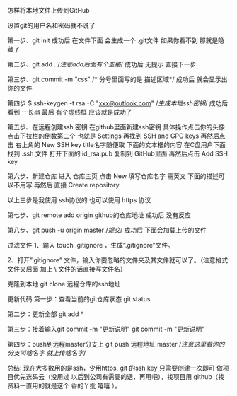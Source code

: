 怎样将本地文件上传到GitHub

设置git的用户名和密码就不说了

第一步、git init
成功后  在文件下面 会生成一个 .git文件  如果你看不到 那就是隐藏了

第二步、git add .      /*注意add后面有个空格*/
成功后 无提示 直接下一步

第三步、git commit -m "css"           /* 分号里面写的是 描述区域*/
成功后 就会显示出你的文件

第四步 $ ssh-keygen -t rsa -C "xxx@outlook.com"   /*生成本地ssh密钥*/
成功后 看到 一长串 最后 有个虚线框  应该就是成功了

第五步、在远程创建ssh 密钥 在github里面新建ssh密钥 具体操作点击你的头像 点击下拉栏的倒数第二个 也就是  Settings 再找到 SSH and GPG keys 再然后点击 右上角的  New SSH key  title名字随便取  下面的文本框的内容 在C盘用户下面找到 .ssh 文件 打开下面的 id_rsa.pub 复制到 GitHub里面 再然后点击 Add SSH key

第六步、新建仓库  进入 仓库主页 点击 New   填写仓库名字 需英文 下面的描述可以不用写  再然后 直接 Create repository

以上三步是我使用 ssh协议的  也可以使用 https 协议 

第七步、git remote add origin     github的仓库地址
成功后 没有反应

第八步、git push -u origin master /*提交*/
成功后  下面会加载上传的文件


过滤文件
1、输入 touch .gitignore ，生成“.gitignore”文件。

2、打开”.gitignore” 文件，输入你要忽略的文件夹及其文件就可以了。（注意格式:文件夹后面 加上 \ 文件的话直接写文件名）


克隆到本地
git clone 远程仓库的ssh地址



更新代码
第一步：查看当前的git仓库状态
git status

第二步：更新全部
git add *

第三步：接着输入git commit -m "更新说明"
git commit -m "更新说明"

第四步：push到远程master分支上
git push 远程地址 master   /*注意这里看你的分支叫啥名字 就上传啥名字*/


总结: 现在大多数用的是ssh，少用https,  git 的ssh key 只需要创建一次即可   做项目优先选码云（没用过 以后到公司有需要的话，再用吧），找项目用 github（找资料一直用的就是这个 香的丫批 嘻嘻 ）。



